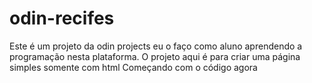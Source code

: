 # odin-recifes
Este é um projeto da odin projects eu o faço como aluno aprendendo a programação nesta plataforma. O projeto aqui é para criar uma página simples somente com html
Começando com o código agora